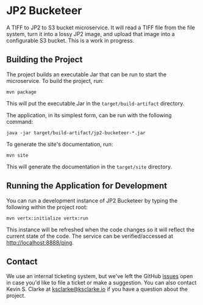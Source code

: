 # JP2 Bucketeer

A TIFF to JP2 to S3 bucket microservice. It will read a TIFF file from the file system, turn it into a lossy JP2 image, and upload that image into a configurable S3 bucket. This is a work in progress.

## Building the Project

The project builds an executable Jar that can be run to start the microservice. To build the project, run:

    mvn package

This will put the executable Jar in the `target/build-artifact` directory.

The application, in its simplest form, can be run with the following command:

    java -jar target/build-artifact/jp2-bucketeer-*.jar

To generate the site's documentation, run:

    mvn site

This will generate the documentation in the `target/site` directory.

## Running the Application for Development

You can run a development instance of JP2 Bucketeer by typing the following within the project root:

    mvn vertx:initialize vertx:run

This instance will be refreshed when the code changes so it will reflect the current state of the code. The service can be verified/accessed at [http://localhost:8888/ping](http://localhost:8888/ping).

## Contact

We use an internal ticketing system, but we've left the GitHub [issues](https://github.com/UCLALibrary/jp2-bucketeer/issues) open in case you'd like to file a ticket or make a suggestion. You can also contact Kevin S. Clarke at <a href="mailto:ksclarke@ksclarke.io">ksclarke@ksclarke.io</a> if you have a question about the project.

